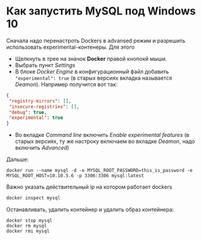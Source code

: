 # Как запустить MySQL под Windows 10

Сначала надо перенастроть Dockers в advansed режим и разрешить использовать experimental-контенеры. Для этого
* Щелкнуть в трее на значок **Docker** правой кнопокй мыши.
* Выбрать пункт _Settings_
* В блоке _Docker Engine_ в конфигурационный файл добавить `"experimental": true` (в старых версиях вкладка называется _Deamon_). Например получится вот так:
 ```json
{
  "registry-mirrors": [],
  "insecure-registries": [],
  "debug": true,
  "experimental": true
}
```
* Во вкладке _Command line_ включить _Enable experimental features_ (в старых версиях, ту же настроку включаем во вкладке _Deamon_, надо включить _Advanced_)

Дальше:

```
docker run --name mysql -d -e MYSQL_ROOT_PASSWORD=this_is_password -e MYSQL_ROOT_HOST=10.10.5.6 -p 3306:3306 mysql:latest
```

Важно указать действительный ip на котором работает dockers

```bash
docker inspect mysql
```

Останавливать, удалить контейнер и удалить образ контейнера:
```
docker stop mysql
docker rm mysql
docker rmi mysql
```